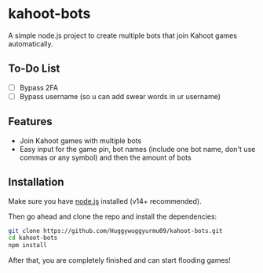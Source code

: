 # kahoot-bots
A simple node.js project to create multiple bots that join Kahoot games automatically.

## To-Do List
- [ ] Bypass 2FA
- [ ] Bypass username (so u can add swear words in ur username)

## Features

- Join Kahoot games with multiple bots
- Easy input for the game pin, bot names (include one bot name, don't use commas or any symbol) and then the amount of bots

## Installation

Make sure you have [node.js](https://nodejs.org/) installed (v14+ recommended).

Then go ahead and clone the repo and install the dependencies:
```bash
git clone https://github.com/Huggywuggyurmu09/kahoot-bots.git
cd kahoot-bots
npm install
```

After that, you are completely finished and can start flooding games!
